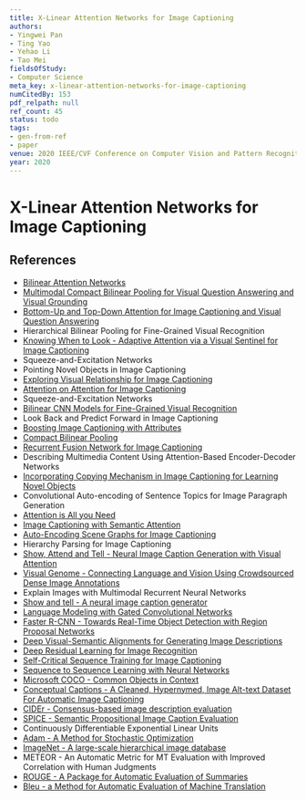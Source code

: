 ```yaml
---
title: X-Linear Attention Networks for Image Captioning
authors:
- Yingwei Pan
- Ting Yao
- Yehao Li
- Tao Mei
fieldsOfStudy:
- Computer Science
meta_key: x-linear-attention-networks-for-image-captioning
numCitedBy: 153
pdf_relpath: null
ref_count: 45
status: todo
tags:
- gen-from-ref
- paper
venue: 2020 IEEE/CVF Conference on Computer Vision and Pattern Recognition (CVPR)
year: 2020
---
```


# X-Linear Attention Networks for Image Captioning

## References

- [Bilinear Attention Networks](./bilinear-attention-networks.md)
- [Multimodal Compact Bilinear Pooling for Visual Question Answering and Visual Grounding](./multimodal-compact-bilinear-pooling-for-visual-question-answering-and-visual-grounding.md)
- [Bottom-Up and Top-Down Attention for Image Captioning and Visual Question Answering](./bottom-up-and-top-down-attention-for-image-captioning-and-visual-question-answering.md)
- Hierarchical Bilinear Pooling for Fine-Grained Visual Recognition
- [Knowing When to Look - Adaptive Attention via a Visual Sentinel for Image Captioning](./knowing-when-to-look-adaptive-attention-via-a-visual-sentinel-for-image-captioning.md)
- Squeeze-and-Excitation Networks
- Pointing Novel Objects in Image Captioning
- [Exploring Visual Relationship for Image Captioning](./exploring-visual-relationship-for-image-captioning.md)
- [Attention on Attention for Image Captioning](./attention-on-attention-for-image-captioning.md)
- Squeeze-and-Excitation Networks
- [Bilinear CNN Models for Fine-Grained Visual Recognition](./bilinear-cnn-models-for-fine-grained-visual-recognition.md)
- Look Back and Predict Forward in Image Captioning
- [Boosting Image Captioning with Attributes](./boosting-image-captioning-with-attributes.md)
- [Compact Bilinear Pooling](./compact-bilinear-pooling.md)
- [Recurrent Fusion Network for Image Captioning](./recurrent-fusion-network-for-image-captioning.md)
- Describing Multimedia Content Using Attention-Based Encoder-Decoder Networks
- [Incorporating Copying Mechanism in Image Captioning for Learning Novel Objects](./incorporating-copying-mechanism-in-image-captioning-for-learning-novel-objects.md)
- Convolutional Auto-encoding of Sentence Topics for Image Paragraph Generation
- [Attention is All you Need](./attention-is-all-you-need.md)
- [Image Captioning with Semantic Attention](./image-captioning-with-semantic-attention.md)
- [Auto-Encoding Scene Graphs for Image Captioning](./auto-encoding-scene-graphs-for-image-captioning.md)
- Hierarchy Parsing for Image Captioning
- [Show, Attend and Tell - Neural Image Caption Generation with Visual Attention](./show-attend-and-tell-neural-image-caption-generation-with-visual-attention.md)
- [Visual Genome - Connecting Language and Vision Using Crowdsourced Dense Image Annotations](./visual-genome-connecting-language-and-vision-using-crowdsourced-dense-image-annotations.md)
- Explain Images with Multimodal Recurrent Neural Networks
- [Show and tell - A neural image caption generator](./show-and-tell-a-neural-image-caption-generator.md)
- [Language Modeling with Gated Convolutional Networks](./language-modeling-with-gated-convolutional-networks.md)
- [Faster R-CNN - Towards Real-Time Object Detection with Region Proposal Networks](./faster-r-cnn-towards-real-time-object-detection-with-region-proposal-networks.md)
- [Deep Visual-Semantic Alignments for Generating Image Descriptions](./deep-visual-semantic-alignments-for-generating-image-descriptions.md)
- [Deep Residual Learning for Image Recognition](./deep-residual-learning-for-image-recognition.md)
- [Self-Critical Sequence Training for Image Captioning](./self-critical-sequence-training-for-image-captioning.md)
- [Sequence to Sequence Learning with Neural Networks](./sequence-to-sequence-learning-with-neural-networks.md)
- [Microsoft COCO - Common Objects in Context](./microsoft-coco-common-objects-in-context.md)
- [Conceptual Captions - A Cleaned, Hypernymed, Image Alt-text Dataset For Automatic Image Captioning](./conceptual-captions-a-cleaned-hypernymed-image-alt-text-dataset-for-automatic-image-captioning.md)
- [CIDEr - Consensus-based image description evaluation](./cider-consensus-based-image-description-evaluation.md)
- [SPICE - Semantic Propositional Image Caption Evaluation](./spice-semantic-propositional-image-caption-evaluation.md)
- Continuously Differentiable Exponential Linear Units
- [Adam - A Method for Stochastic Optimization](./adam-a-method-for-stochastic-optimization.md)
- [ImageNet - A large-scale hierarchical image database](./imagenet-a-large-scale-hierarchical-image-database.md)
- METEOR - An Automatic Metric for MT Evaluation with Improved Correlation with Human Judgments
- [ROUGE - A Package for Automatic Evaluation of Summaries](./rouge-a-package-for-automatic-evaluation-of-summaries.md)
- [Bleu - a Method for Automatic Evaluation of Machine Translation](./bleu-a-method-for-automatic-evaluation-of-machine-translation.md)
